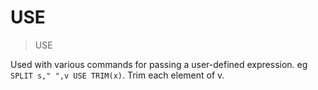 # USE

> USE

Used with various commands for passing a user-defined expression. eg `SPLIT s," ",v USE TRIM(x)`. Trim each element of v.


